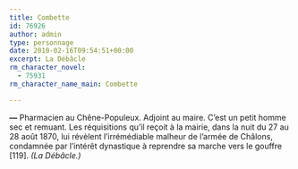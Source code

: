 ```yaml
---
title: Combette
id: 76926
author: admin
type: personnage
date: 2010-02-16T09:54:51+00:00
excerpt: La Débâcle
rm_character_novel:
  - 75931
rm_character_name_main: Combette

---
```

**—** Pharmacien au Chêne-Populeux. Adjoint au maire. C&rsquo;est un petit homme sec et remuant. Les réquisitions qu&rsquo;il reçoit à la mairie, dans la nuit du 27 au 28 août 1870, lui révèlent l&rsquo;irrémédiable malheur de l&rsquo;armée de Châlons, condamnée par l&rsquo;intérêt dynastique à reprendre sa marche vers le gouffre [119]. _(La Débâcle.)_